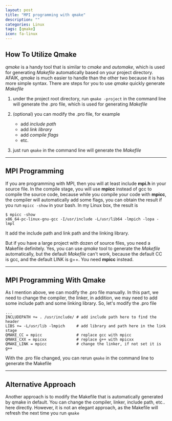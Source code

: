 ```yaml
---
layout: post
title: "MPI programming with qmake"
description: ""
categories: Linux
tags: [qmake]
icon: fa-linux
---
```



## How To Utilize Qmake

*qmake* is a handy tool that is similar to *cmake* and *automake*, which is used
for generating *Makefile* automatically based on your project directory. AFAIK,
*qmake* is much easier to handle than the other two because it is has more
simple syntax. There are steps for you to use *qmake* quickly generate *Makefile*

1. under the project root directory, run `qmake -project` in the command line will generate the .pro file, which is used for generating *Makefile*

2. (optional) you can modify the .pro file, for example
    - add *include path*
    - add *link library*
    - add *compile flags*
    - etc.

3. just run `qmake` in the command line will generate the *Makefile*

--------------------------------------------

## MPI Programming
If you are programming with MPI, then you will at least include **mpi.h** in
your source file. In the compile stage, you will use **mpicc** instead of gcc to
compile the source code, because while you compile your code with **mpicc**, the
compiler will automatically add some flags, you can obtain the result if you run
`mpicc -show` in your bash. In my Linux box, the result is

```
$ mpicc -show
x86_64-pc-linux-gnu-gcc -I/usr/include -L/usr/lib64 -lmpich -lopa -lmpl
```

It add the include path and link path and the linking library.

But if you have a large project with dozen of source files, you need a Makefile
definitely. Yes, you can use *qmake* tool to generate the *Makefile*
automatically, but the default *Makefile* can't work, because the default CC is
gcc, and the default LINK is g++. You need **mpicc** instead.

------------------------------------------------------

## MPI Programming With Qmake

As I mention above, we can modify the .pro file manually. In this part, we need
to change the compiler, the linker, in addition, we may need to add some include
path and some linking library. So, let's modify the .pro file

```
...
INCLUDEPATH += . /usr/include/ # add include path here to find the header
LIBS += -L/usr/lib -lmpich     # add library and path here in the link stage
QMAKE_CC = mpicc               # replace gcc with mpicc
QMAKE_CXX = mpicxx             # replace g++ with mpicxx
QMAKE_LINK = mpicc             # change the linker, if not set it is g++
```

With the .pro file changed, you can rerun `qmake` in the command line to
generate the Makefile

----------------------------------------------------------

## Alternative Approach

Another approach is to modify the Makefile that is automatically generated by
qmake in default. You can change the compiler, linker, include path, etc.. here
directly. However, it is not an elegant approach, as the Makefile will refresh
the next time you run `qmake`
